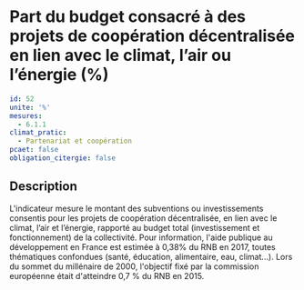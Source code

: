 # Part du budget consacré à des projets de coopération décentralisée en lien avec le climat, l’air ou l’énergie (%)
```yaml
id: 52
unite: '%'
mesures:
  - 6.1.1
climat_pratic:
  - Partenariat et coopération
pcaet: false
obligation_citergie: false
```
## Description
L'indicateur mesure le montant des subventions ou investissements consentis pour les projets de coopération décentralisée, en lien avec le climat, l’air et l’énergie, rapporté au budget total (investissement et fonctionnement) de la collectivité. Pour information, l'aide publique au développement en France est estimée à 0,38% du RNB en 2017, toutes thématiques confondues (santé, éducation, alimentaire, eau, climat...). Lors du sommet du millénaire de 2000, l'objectif fixé par la commission européenne était d'atteindre 0,7 % du RNB en 2015.



